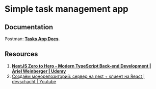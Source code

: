 # Simple task management app

## Documentation

Postman: **[Tasks App Docs](https://documenter.getpostman.com/view/4341699/SzmcbzZu?version=latest)**.

## Resources

1. **[NestJS Zero to Hero - Modern TypeScript Back-end Development | Ariel Weinberger | Udemy](https://www.udemy.com/course/nestjs-zero-to-hero/)**
1. [Создаём монорепозиторий: сервер на nest + клиент на React | devschacht | Youtube](https://www.youtube.com/watch?v=Cy-UbbMVd-g)
